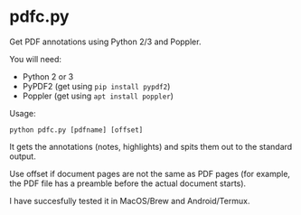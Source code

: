 # pdfc.py
Get PDF annotations using Python 2/3 and Poppler.

You will need:

- Python 2 or 3
- PyPDF2 (get using `pip install pypdf2`)
- Poppler (get using `apt install poppler`)

Usage:

`python pdfc.py [pdfname] [offset]`

It gets the annotations (notes, highlights) and spits them out to the standard output.

Use offset if document pages are not the same as PDF pages (for example, the PDF file has a preamble before the actual document starts).

I have succesfully tested it in MacOS/Brew and Android/Termux.
